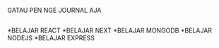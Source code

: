 GATAU PEN NGE JOURNAL AJA
##
*BELAJAR REACT 
*BELAJAR NEXT
*BELAJAR MONGODB
*BELAJAR NODEJS
*BELAJAR EXPRESS

